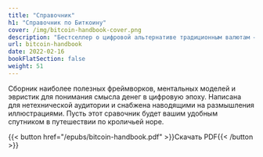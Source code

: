 ```yaml
---
title: "Справочник"
h1: "Справочник по Биткоину"
cover: /img/bitcoin-handbook-cover.png
description: "Бестселлер о цифровой альтернативе традиционным валютам – биткоине."
url: bitcoin-handbook
date: 2022-02-16
bookFlatSection: false
weight: 51
---
```


Сборник наиболее полезных фреймворков, ментальных моделей и эвристик для понимания смысла денег в цифровую эпоху. Написана для нетехнической аудитории и снабжена наводящими на размышления иллюстрациями. Пусть этот сравочник будет вашим удобным спутником в путешествии по кроличьей норе.

{{< button href="/epubs/bitcoin-handbook.pdf" >}}Скачать PDF{{< /button >}}